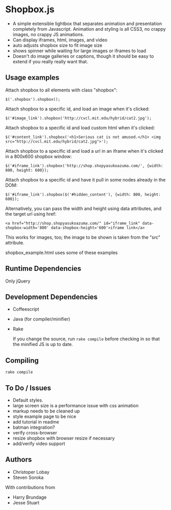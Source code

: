 # Shopbox.js

* A simple extensible lightbox that separates animation and presentation completely from Javascript. Animation and styling is all CSS3, no crappy images, no crappy JS animations.
* Can display iframes, html, images, and video
* auto adjusts shopbox size to fit image size
* shows spinner while waiting for large images or iframes to load
* Doesn't do image galleries or captions, though it should be easy to extend if you really really want that.

## Usage examples

Attach shopbox to all elements with class "shopbox":

    $('.shopbox').shopbox();

Attach shopbox to a specific id, and load an image when it's clicked:

    $('#image_link').shopbox('http://cvcl.mit.edu/hybrid/cat2.jpg');

Attach shopbox to a specific id and load custom html when it's clicked:

    $('#content_link').shopbox('<h1>Serious cat is not amused.</h1> <img src="http://cvcl.mit.edu/hybrid/cat2.jpg">');

Attach shopbox to a specific id and load a url in an iframe when it's clicked in a 800x600 shopbox window:

    $('#iframe_link').shopbox('http://shop.shopyasukoazuma.com/', {width: 800, height: 600});

Attach shopbox to a specific id and have it pull in some nodes already in the DOM:

    $('#iframe_link').shopbox($('#hidden_content'), {width: 800, height: 600});

Alternatively, you can pass the width and height using data attributes, and the target url using href:

    <a href="http://shop.shopyasukoazuma.com/" id="iframe_link" data-shopbox-width='800' data-shopbox-height='600'>iframe link</a>

This works for images, too; the image to be shown is taken from the "src" attribute.

shopbox_example.html uses some of these examples

## Runtime Dependencies

Only jQuery

## Development Dependencies

* Coffeescript
* Java (for compiler/minifier)
* Rake

  If you change the source, run `rake compile` before checking in so that the minified JS is up to date.

## Compiling

    rake compile

## To Do / Issues

* Default styles.
* large screen size is a performance issue with css animation
* markup needs to be cleaned up
* style example page to be nice
* add tutorial in readme
* batman integration?
* verify cross-browser
* resize shopbox with browser resize if necessary
* add/verify video support

## Authors

* Christoper Lobay
* Steven Soroka

With contributions from

* Harry Brundage
* Jesse Stuart

